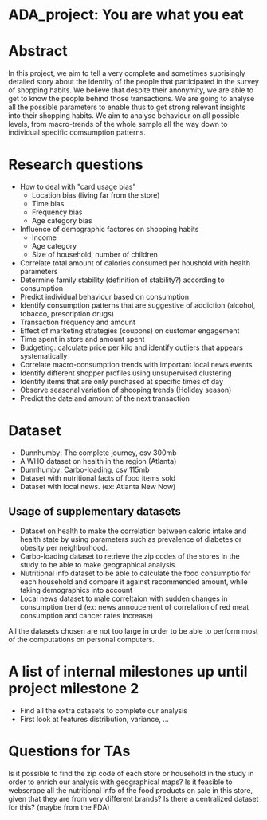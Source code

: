# ADA_project: You are what you eat

# Abstract

In this project, we aim to tell a very complete and sometimes suprisingly detailed story about the identity of the people that participated in the survey of shopping habits. We believe that despite their anonymity, we are able to get to know the people behind those transactions. We are going to analyse all the possible parameters to enable thus to get strong relevant insights into their shopping habits. We aim to analyse behaviour on all possible levels, from macro-trends of the whole sample all the way down to individual specific comsumption patterns.

# Research questions
- How to deal with "card usage bias"
  - Location bias (living far from the store)
  - Time bias
  - Frequency bias
  - Age category bias
- Influence of demographic factores on shopping habits
  - Income
  - Age category
  - Size of household, number of children
- Correlate total amount of calories consumed per houshold with health parameters
- Determine family stability (definition of stability?) according to consumption
- Predict individual behaviour based on consumption
- Identify consumption patterns that are suggestive of addiction (alcohol, tobacco, prescription drugs)
- Transaction frequency and amount
- Effect of marketing strategies (coupons) on customer engagement
- Time spent in store and amount spent
- Budgeting: calculate price per kilo and identify outliers that appears systematically
- Correlate macro-consumption trends with important local news events
- Identify different shopper profiles using unsupervised clustering
- Identify items that are only purchased at specific times of day
- Observe seasonal variation of shooping trends (Holiday season)
- Predict the date and amount of the next transaction

# Dataset
- Dunnhumby: The complete journey, csv 300mb
- A WHO dataset on health in the region (Atlanta)
- Dunnhumby: Carbo-loading, csv 115mb
- Dataset with nutritional facts of food items sold
- Dataset with local news. (ex: Atlanta New Now)

## Usage of supplementary datasets
- Dataset on health to make the correlation between caloric intake and health state by using parameters such as prevalence of diabetes or obesity per neighborhood.
- Carbo-loading dataset to retrieve the zip codes of the stores in the study to be able to make geographical analysis.
- Nutritional info dataset to be able to calculate the food consumptio for each household and compare it against recommended amount, while taking demographics into account
- Local news dataset to male correltaion with sudden changes in consumption trend (ex: news annoucement of correlation of red meat consumption and cancer rates increase)

All the datasets chosen are not too large in order to be able to perform most of the computations on personal computers.

# A list of internal milestones up until project milestone 2
- Find all the extra datasets to complete our analysis
- First look at features distribution, variance, ...

# Questions for TAs
Is it possible to find the zip code of each store or household in the study in order to enrich our analysis with geographical maps?
Is it feasible to webscrape all the nutritional info of the food products on sale in this store, given that they are from very different brands? Is there a centralized dataset for this? (maybe from the FDA)


